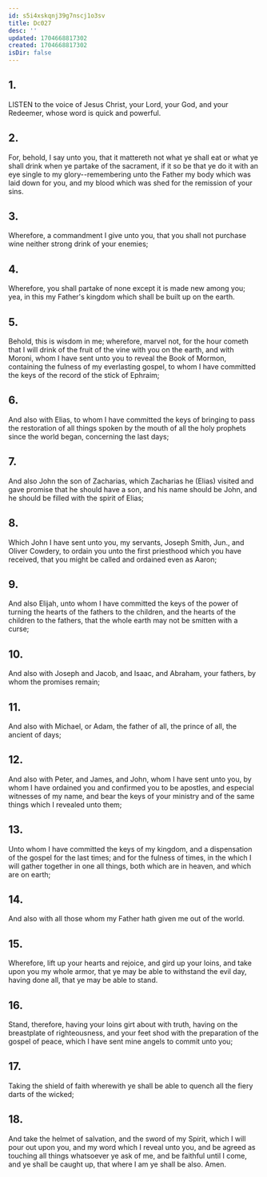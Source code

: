 ```yaml
---
id: s5i4xskqnj39g7nscj1o3sv
title: Dc027
desc: ''
updated: 1704668817302
created: 1704668817302
isDir: false
---
```

## 1.
LISTEN to the voice of Jesus Christ, your Lord, your God, and your Redeemer, whose word is quick and powerful.
## 2.
For, behold, I say unto you, that it mattereth not what ye shall eat or what ye shall drink when ye partake of the sacrament, if it so be that ye do it with an eye single to my glory--remembering unto the Father my body which was laid down for you, and my blood which was shed for the remission of your sins.
## 3.
Wherefore, a commandment I give unto you, that you shall not purchase wine neither strong drink of your enemies;
## 4.
Wherefore, you shall partake of none except it is made new among you; yea, in this my Father's kingdom which shall be built up on the earth.
## 5.
Behold, this is wisdom in me; wherefore, marvel not, for the hour cometh that I will drink of the fruit of the vine with you on the earth, and with Moroni, whom I have sent unto you to reveal the Book of Mormon, containing the fulness of my everlasting gospel, to whom I have committed the keys of the record of the stick of Ephraim;
## 6.
And also with Elias, to whom I have committed the keys of bringing to pass the restoration of all things spoken by the mouth of all the holy prophets since the world began, concerning the last days;
## 7.
And also John the son of Zacharias, which Zacharias he (Elias) visited and gave promise that he should have a son, and his name should be John, and he should be filled with the spirit of Elias;
## 8.
Which John I have sent unto you, my servants, Joseph Smith, Jun., and Oliver Cowdery, to ordain you unto the first priesthood which you have received, that you might be called and ordained even as Aaron;
## 9.
And also Elijah, unto whom I have committed the keys of the power of turning the hearts of the fathers to the children, and the hearts of the children to the fathers, that the whole earth may not be smitten with a curse;
## 10.
And also with Joseph and Jacob, and Isaac, and Abraham, your fathers, by whom the promises remain;
## 11.
And also with Michael, or Adam, the father of all, the prince of all, the ancient of days;
## 12.
And also with Peter, and James, and John, whom I have sent unto you, by whom I have ordained you and confirmed you to be apostles, and especial witnesses of my name, and bear the keys of your ministry and of the same things which I revealed unto them;
## 13.
Unto whom I have committed the keys of my kingdom, and a dispensation of the gospel for the last times; and for the fulness of times, in the which I will gather together in one all things, both which are in heaven, and which are on earth;
## 14.
And also with all those whom my Father hath given me out of the world.
## 15.
Wherefore, lift up your hearts and rejoice, and gird up your loins, and take upon you my whole armor, that ye may be able to withstand the evil day, having done all, that ye may be able to stand.
## 16.
Stand, therefore, having your loins girt about with truth, having on the breastplate of righteousness, and your feet shod with the preparation of the gospel of peace, which I have sent mine angels to commit unto you;
## 17.
Taking the shield of faith wherewith ye shall be able to quench all the fiery darts of the wicked;
## 18.
And take the helmet of salvation, and the sword of my Spirit, which I will pour out upon you, and my word which I reveal unto you, and be agreed as touching all things whatsoever ye ask of me, and be faithful until I come, and ye shall be caught up, that where I am ye shall be also. Amen.
